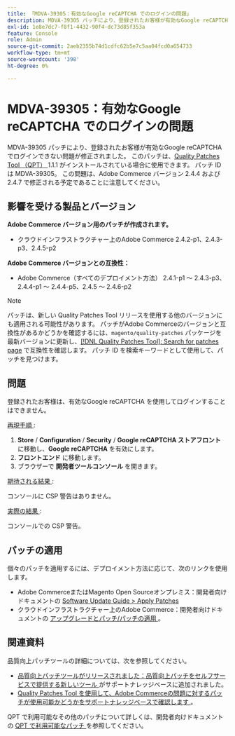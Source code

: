 ```yaml
---
title: 「MDVA-39305：有効なGoogle reCAPTCHA でのログインの問題」
description: MDVA-39305 パッチにより、登録されたお客様が有効なGoogle reCAPTCHA でログインできない問題が修正されました。 このパッチは、[Quality Patches Tool （QPT） ] （/help/announcements/adobe-commerce-announcements/magento-quality-patches-released-new-tool-to-self-serve-quality-patches.md） 1.1.1 がインストールされている場合に利用できます。 パッチ ID は MDVA-39305。 この問題は、Adobe Commerce バージョン 2.4.4 および 2.4.7 で修正される予定であることに注意してください。
exl-id: 1e8e7dc7-f8f1-4432-90f4-dc73d85f353a
feature: Console
role: Admin
source-git-commit: 2aeb2355b74d1cdfc62b5e7c5aa04fcd0a654733
workflow-type: tm+mt
source-wordcount: '398'
ht-degree: 0%

---
```


# MDVA-39305：有効なGoogle reCAPTCHA でのログインの問題

MDVA-39305 パッチにより、登録されたお客様が有効なGoogle reCAPTCHA でログインできない問題が修正されました。 このパッチは、[Quality Patches Tool （QPT） ](/help/announcements/adobe-commerce-announcements/magento-quality-patches-released-new-tool-to-self-serve-quality-patches.md)1.1.1 がインストールされている場合に使用できます。 パッチ ID は MDVA-39305。 この問題は、Adobe Commerce バージョン 2.4.4 および 2.4.7 で修正される予定であることに注意してください。

## 影響を受ける製品とバージョン

**Adobe Commerce バージョン用のパッチが作成されます。**

* クラウドインフラストラクチャー上のAdobe Commerce 2.4.2-p1、2.4.3-p3、2.4.5-p2

**Adobe Commerce バージョンとの互換性：**

* Adobe Commerce（すべてのデプロイメント方法） 2.4.1-p1 ～ 2.4.3-p3、2.4.4-p1 ～ 2.4.4-p5、2.4.5 ～ 2.4.6-p2

>[!NOTE]
>
>パッチは、新しい Quality Patches Tool リリースを使用する他のバージョンにも適用される可能性があります。 パッチがAdobe Commerceのバージョンと互換性があるかどうかを確認するには、`magento/quality-patches` パッケージを最新バージョンに更新し、[[!DNL Quality Patches Tool]: Search for patches page](https://experienceleague.adobe.com/tools/commerce-quality-patches/index.html) で互換性を確認します。 パッチ ID を検索キーワードとして使用して、パッチを見つけます。

## 問題

登録されたお客様は、有効なGoogle reCAPTCHA を使用してログインすることはできません。

<u> 再現手順 </u>:

1. **Store** / **Configuration** / **Security** / **Google reCAPTCHA ストアフロント** に移動し、**Google reCAPTCHA** を有効にします。
1. **フロントエンド** に移動します。
1. ブラウザーで **開発者ツールコンソール** を開きます。

<u> 期待される結果 </u>:

コンソールに CSP 警告はありません。

<u> 実際の結果 </u>:

コンソールでの CSP 警告。

## パッチの適用

個々のパッチを適用するには、デプロイメント方法に応じて、次のリンクを使用します。

* Adobe CommerceまたはMagento Open Sourceオンプレミス：開発者向けドキュメントの [Software Update Guide > Apply Patches](https://experienceleague.adobe.com/en/docs/commerce-operations/tools/quality-patches-tool/usage)
* クラウドインフラストラクチャー上のAdobe Commerce：開発者向けドキュメントの [ アップグレードとパッチ/パッチの適用 ](https://experienceleague.adobe.com/en/docs/commerce-cloud-service/user-guide/develop/upgrade/apply-patches)。

## 関連資料

品質向上パッチツールの詳細については、次を参照してください。

* [ 品質向上パッチツールがリリースされました：品質向上パッチをセルフサービスで提供する新しいツール ](/help/announcements/adobe-commerce-announcements/magento-quality-patches-released-new-tool-to-self-serve-quality-patches.md) がサポートナレッジベースに追加されました。
* [Quality Patches Tool を使用して、Adobe Commerceの問題に対するパッチが使用可能かどうかをサポートナレッジベースで確認します ](/help/support-tools/patches-available-in-qpt-tool/check-patch-for-magento-issue-with-magento-quality-patches.md)。

QPT で利用可能なその他のパッチについて詳しくは、開発者向けドキュメントの [QPT で利用可能なパッチ ](https://experienceleague.adobe.com/tools/commerce-quality-patches/index.html) を参照してください。

